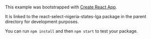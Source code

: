 This example was bootstrapped with [Create React App](https://github.com/facebook/create-react-app).

It is linked to the react-select-nigeria-states-lga package in the parent directory for development purposes.

You can run `npm install` and then `npm start` to test your package.
